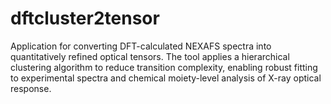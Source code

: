 # dftcluster2tensor
Application for converting DFT-calculated NEXAFS spectra into quantitatively refined optical tensors. The tool applies a hierarchical clustering algorithm to reduce transition complexity, enabling robust fitting to experimental spectra and chemical moiety-level analysis of X-ray optical response.
